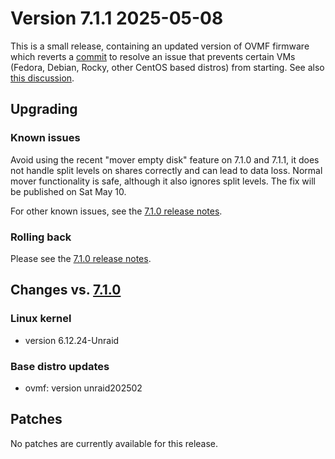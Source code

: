 # Version 7.1.1 2025-05-08

This is a small release, containing an updated version of OVMF firmware
which reverts a [commit](https://github.com/tianocore/edk2/commit/efaa102d00)
to resolve an issue that prevents certain VMs (Fedora, Debian, Rocky, other CentOS based distros)
from starting. See also [this discussion](https://github.com/tianocore/edk2/issues/10883).

## Upgrading

### Known issues

Avoid using the recent "mover empty disk" feature on 7.1.0 and 7.1.1, it does not handle split levels on shares correctly and can lead to data loss.  Normal mover functionality is safe, although it also ignores split levels. The fix will be published on Sat May 10.

For other known issues, see the [7.1.0 release notes](7.1.0.md#known-issues).

### Rolling back

Please see the [7.1.0 release notes](7.1.0.md#rolling-back).

## Changes vs. [7.1.0](7.1.0.md)

### Linux kernel

* version 6.12.24-Unraid

### Base distro updates

* ovmf: version unraid202502

## Patches

No patches are currently available for this release.
